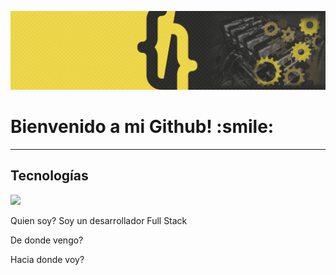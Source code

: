 ![Nico Constantin , Full Stack Developer](https://github.com/NicoConstantin/NicoConstantin/blob/master/Assets/header.gif)
<h1>Bienvenido a mi Github! :smile:</h1>

******
## Tecnologías
<img  width=10% src=https://1000marcas.net/wp-content/uploads/2020/11/JavaScript-logo.jpg />

Quien soy?
Soy un desarrollador Full Stack

De donde vengo?

Hacia donde voy?


